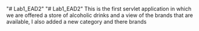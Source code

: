 "# Lab1_EAD2" 
"# Lab1_EAD2" 
This is the first servlet application in which we are offered a store of alcoholic drinks and a view of the brands that are available, I also added a new category and there brands
